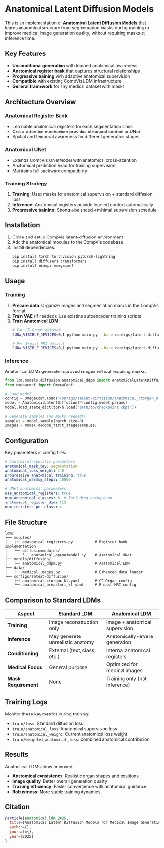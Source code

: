 # Anatomical Latent Diffusion Models

This is an implementation of **Anatomical Latent Diffusion Models** that learns anatomical structure from segmentation masks during training to improve medical image generation quality, without requiring masks at inference time.

## Key Features

- **Unconditional generation** with learned anatomical awareness
- **Anatomical register bank** that captures structural relationships
- **Progressive training** with adaptive anatomical supervision
- **Compatible** with existing CompVis LDM infrastructure
- **General framework** for any medical dataset with masks

## Architecture Overview

### Anatomical Register Bank
- Learnable anatomical registers for each segmentation class
- Cross-attention mechanism provides structural context to UNet
- Spatial and temporal awareness for different generation stages

### Anatomical UNet
- Extends CompVis UNetModel with anatomical cross-attention
- Anatomical prediction head for training supervision
- Maintains full backward compatibility

### Training Strategy
1. **Training**: Uses masks for anatomical supervision + standard diffusion loss
2. **Inference**: Anatomical registers provide learned context automatically
3. **Progressive training**: Strong→balanced→minimal supervision schedule

## Installation

1. Clone and setup CompVis latent-diffusion environment
2. Add the anatomical modules to the CompVis codebase
3. Install dependencies:
   ```bash
   pip install torch torchvision pytorch-lightning
   pip install diffusers transformers
   pip install einops omegaconf
   ```

## Usage

### Training

1. **Prepare data**: Organize images and segmentation masks in the CompVis format
2. **Train VAE** (if needed): Use existing autoencoder training scripts
3. **Train Anatomical LDM**:
   ```bash
   # For CT-Organ dataset
   CUDA_VISIBLE_DEVICES=0,1 python main.py --base configs/latent-diffusion/anatomical_ctorgan_kl.yaml -t --gpus 0,1
   
   # For Breast MRI dataset  
   CUDA_VISIBLE_DEVICES=0,1 python main.py --base configs/latent-diffusion/anatomical_breastmri_kl.yaml -t --gpus 0,1
   ```

### Inference

Anatomical LDMs generate improved images without requiring masks:

```python
from ldm.models.diffusion.anatomical_ddpm import AnatomicalLatentDiffusion
from omegaconf import OmegaConf

# Load model
config = OmegaConf.load("configs/latent-diffusion/anatomical_ctorgan_kl.yaml")
model = AnatomicalLatentDiffusion(**config.model.params)
model.load_state_dict(torch.load("path/to/checkpoint.ckpt"))

# Generate samples (no masks needed!)
samples = model.sample(batch_size=8)
images = model.decode_first_stage(samples)
```

## Configuration

Key parameters in config files:

```yaml
# Anatomical-specific parameters
anatomical_mask_key: segmentation
anatomical_loss_weight: 1.0
progressive_anatomical_training: true
anatomical_warmup_steps: 10000

# UNet anatomical parameters
use_anatomical_registers: true
num_anatomical_classes: 6  # Including background
anatomical_register_dim: 512
num_registers_per_class: 4
```

## File Structure

```
ldm/
├── modules/
│   ├── anatomical_registers.py          # Register bank implementation
│   └── diffusionmodules/
│       └── anatomical_openaimodel.py    # Anatomical UNet
├── models/diffusion/
│   └── anatomical_ddpm.py               # Anatomical LDM
├── data/
│   └── medical_images.py                # Enhanced data loader
└── configs/latent-diffusion/
    ├── anatomical_ctorgan_kl.yaml       # CT-Organ config
    └── anatomical_breastmri_kl.yaml     # Breast MRI config
```

## Comparison to Standard LDMs

| Aspect | Standard LDM | Anatomical LDM |
|--------|--------------|----------------|
| **Training** | Image reconstruction only | Image + anatomical supervision |
| **Inference** | May generate unrealistic anatomy | Anatomically-aware generation |
| **Conditioning** | External (text, class, etc.) | Internal anatomical registers |
| **Medical Focus** | General purpose | Optimized for medical images |
| **Mask Requirement** | None | Training only (not inference) |

## Training Logs

Monitor these key metrics during training:

- `train/loss`: Standard diffusion loss
- `train/anatomical_loss`: Anatomical supervision loss
- `train/anatomical_weight`: Current anatomical loss weight
- `train/weighted_anatomical_loss`: Combined anatomical contribution

## Results

Anatomical LDMs show improved:
- **Anatomical consistency**: Realistic organ shapes and positions
- **Image quality**: Better overall generation quality
- **Training efficiency**: Faster convergence with anatomical guidance
- **Robustness**: More stable training dynamics

## Citation

```bibtex
@article{anatomical_ldm_2025,
  title={Anatomical Latent Diffusion Models for Medical Image Generation},
  author={},
  journal={},
  year={2025}
}
```